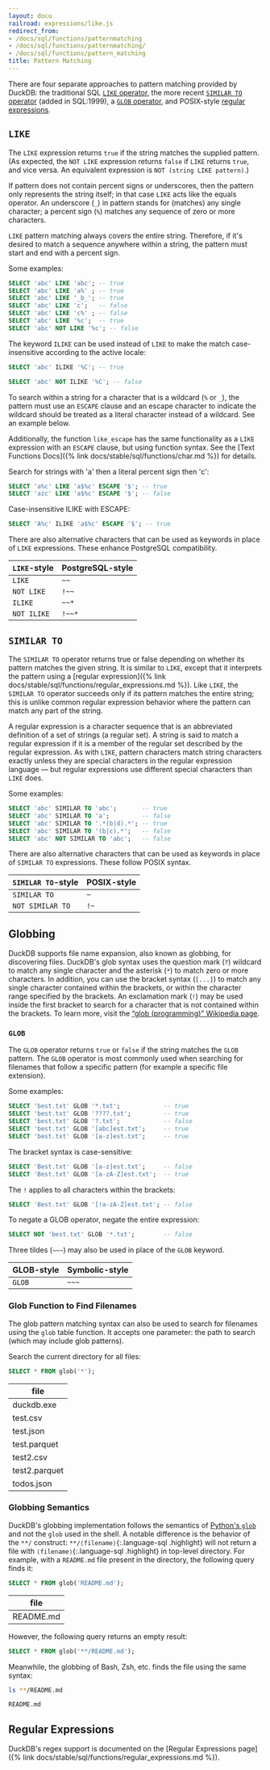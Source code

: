 ```yaml
---
layout: docu
railroad: expressions/like.js
redirect_from:
- /docs/sql/functions/patternmatching
- /docs/sql/functions/patternmatching/
- /docs/sql/functions/pattern_matching
title: Pattern Matching
---
```


There are four separate approaches to pattern matching provided by DuckDB:
the traditional SQL [`LIKE` operator](#like),
the more recent [`SIMILAR TO` operator](#similar-to) (added in SQL:1999),
a [`GLOB` operator](#glob),
and POSIX-style [regular expressions](#regular-expressions).

## `LIKE`

<div id="rrdiagram1"></div>

The `LIKE` expression returns `true` if the string matches the supplied pattern. (As expected, the `NOT LIKE` expression returns `false` if `LIKE` returns `true`, and vice versa. An equivalent expression is `NOT (string LIKE pattern)`.)

If pattern does not contain percent signs or underscores, then the pattern only represents the string itself; in that case `LIKE` acts like the equals operator. An underscore (`_`) in pattern stands for (matches) any single character; a percent sign (`%`) matches any sequence of zero or more characters.

`LIKE` pattern matching always covers the entire string. Therefore, if it's desired to match a sequence anywhere within a string, the pattern must start and end with a percent sign.

Some examples:

```sql
SELECT 'abc' LIKE 'abc'; -- true
SELECT 'abc' LIKE 'a%' ; -- true
SELECT 'abc' LIKE '_b_'; -- true
SELECT 'abc' LIKE 'c';   -- false
SELECT 'abc' LIKE 'c%' ; -- false
SELECT 'abc' LIKE '%c';  -- true
SELECT 'abc' NOT LIKE '%c'; -- false
```

The keyword `ILIKE` can be used instead of `LIKE` to make the match case-insensitive according to the active locale:

```sql
SELECT 'abc' ILIKE '%C'; -- true
```

```sql
SELECT 'abc' NOT ILIKE '%C'; -- false
```

To search within a string for a character that is a wildcard (`%` or `_`), the pattern must use an `ESCAPE` clause and an escape character to indicate the wildcard should be treated as a literal character instead of a wildcard. See an example below.

Additionally, the function `like_escape` has the same functionality as a `LIKE` expression with an `ESCAPE` clause, but using function syntax. See the [Text Functions Docs]({% link docs/stable/sql/functions/char.md %}) for details.

Search for strings with 'a' then a literal percent sign then 'c':

```sql
SELECT 'a%c' LIKE 'a$%c' ESCAPE '$'; -- true
SELECT 'azc' LIKE 'a$%c' ESCAPE '$'; -- false
```

Case-insensitive ILIKE with ESCAPE:

```sql
SELECT 'A%c' ILIKE 'a$%c' ESCAPE '$'; -- true
```

There are also alternative characters that can be used as keywords in place of `LIKE` expressions. These enhance PostgreSQL compatibility.

<div class="monospace_table"></div>

| `LIKE`-style | PostgreSQL-style |
|:-------------|:-----------------|
| `LIKE`       | `~~`             |
| `NOT LIKE`   | `!~~`            |
| `ILIKE`      | `~~*`            |
| `NOT ILIKE`  | `!~~*`           |

## `SIMILAR TO`

<div id="rrdiagram2"></div>

The `SIMILAR TO` operator returns true or false depending on whether its pattern matches the given string. It is similar to `LIKE`, except that it interprets the pattern using a [regular expression]({% link docs/stable/sql/functions/regular_expressions.md %}). Like `LIKE`, the `SIMILAR TO` operator succeeds only if its pattern matches the entire string; this is unlike common regular expression behavior where the pattern can match any part of the string.

A regular expression is a character sequence that is an abbreviated definition of a set of strings (a regular set). A string is said to match a regular expression if it is a member of the regular set described by the regular expression. As with `LIKE`, pattern characters match string characters exactly unless they are special characters in the regular expression language — but regular expressions use different special characters than `LIKE` does.

Some examples:

```sql
SELECT 'abc' SIMILAR TO 'abc';       -- true
SELECT 'abc' SIMILAR TO 'a';         -- false
SELECT 'abc' SIMILAR TO '.*(b|d).*'; -- true
SELECT 'abc' SIMILAR TO '(b|c).*';   -- false
SELECT 'abc' NOT SIMILAR TO 'abc';   -- false
```

There are also alternative characters that can be used as keywords in place of `SIMILAR TO` expressions. These follow POSIX syntax.

<div class="monospace_table"></div>

| `SIMILAR TO`-style | POSIX-style |
|:-------------------|:------------|
| `SIMILAR TO`       | `~`         |
| `NOT SIMILAR TO`   | `!~`        |

## Globbing

DuckDB supports file name expansion, also known as globbing, for discovering files.
DuckDB's glob syntax uses the question mark (`?`) wildcard to match any single character and the asterisk (`*`) to match zero or more characters.
In addition, you can use the bracket syntax (`[...]`) to match any single character contained within the brackets, or within the character range specified by the brackets. An exclamation mark (`!`) may be used inside the first bracket to search for a character that is not contained within the brackets.
To learn more, visit the [“glob (programming)” Wikipedia page](https://en.wikipedia.org/wiki/Glob_(programming)).

### `GLOB`

<div id="rrdiagram3"></div>

The `GLOB` operator returns `true` or `false` if the string matches the `GLOB` pattern. The `GLOB` operator is most commonly used when searching for filenames that follow a specific pattern (for example a specific file extension).

Some examples:

```sql
SELECT 'best.txt' GLOB '*.txt';            -- true
SELECT 'best.txt' GLOB '????.txt';         -- true
SELECT 'best.txt' GLOB '?.txt';            -- false
SELECT 'best.txt' GLOB '[abc]est.txt';     -- true
SELECT 'best.txt' GLOB '[a-z]est.txt';     -- true
```

The bracket syntax is case-sensitive:

```sql
SELECT 'Best.txt' GLOB '[a-z]est.txt';     -- false
SELECT 'Best.txt' GLOB '[a-zA-Z]est.txt';  -- true
```

The `!` applies to all characters within the brackets:

```sql
SELECT 'Best.txt' GLOB '[!a-zA-Z]est.txt'; -- false
```

To negate a GLOB operator, negate the entire expression:

```sql
SELECT NOT 'best.txt' GLOB '*.txt';        -- false
```

Three tildes (`~~~`) may also be used in place of the `GLOB` keyword.

| GLOB-style | Symbolic-style |
|:-----------|:---------------|
| `GLOB`     | `~~~`          |

### Glob Function to Find Filenames

The glob pattern matching syntax can also be used to search for filenames using the `glob` table function.
It accepts one parameter: the path to search (which may include glob patterns).

Search the current directory for all files:

```sql
SELECT * FROM glob('*');
```

<div class="monospace_table"></div>

|     file      |
|---------------|
| duckdb.exe    |
| test.csv      |
| test.json     |
| test.parquet  |
| test2.csv     |
| test2.parquet |
| todos.json    |

### Globbing Semantics

DuckDB's globbing implementation follows the semantics of [Python's `glob`](https://docs.python.org/3/library/glob.html) and not the `glob` used in the shell.
A notable difference is the behavior of the `**/` construct: `**/⟨filename⟩`{:.language-sql .highlight} will not return a file with `⟨filename⟩`{:.language-sql .highlight} in top-level directory.
For example, with a `README.md` file present in the directory, the following query finds it:

```sql
SELECT * FROM glob('README.md');
```

<div class="monospace_table"></div>

|   file    |
|-----------|
| README.md |

However, the following query returns an empty result:

```sql
SELECT * FROM glob('**/README.md');
```

Meanwhile, the globbing of Bash, Zsh, etc. finds the file using the same syntax:

```bash
ls **/README.md
```

```text
README.md
```

## Regular Expressions

DuckDB's regex support is documented on the [Regular Expressions page]({% link docs/stable/sql/functions/regular_expressions.md %}).
